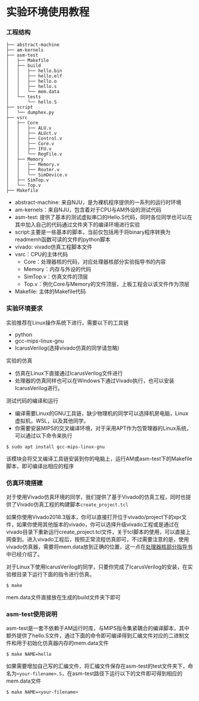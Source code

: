 # 实验环境使用教程

### 工程结构

```
├── abstract-machine
├── am-kernels
├── asm-test
│   ├── Makefile
│   ├── build
│   │   ├── hello.bin
│   │   ├── hello.elf
│   │   ├── hello.o
│   │   ├── hello.s
│   │   └── mem.data
│   └── tests
│       └── hello.S
├── script
│   └── dumphex.py
├── vsrc
│   ├── Core
│   │   ├── ALU.v
│   │   ├── ALUct.v
│   │   ├── Control.v
│   │   ├── Core.v
│   │   ├── IFU.v
│   │   └── RegFile.v
│   ├── Memory
│   │   ├── Memory.v
│   │   ├── Router.v
│   │   └── SimDevice.v
│   ├── SimTop.v
│   └── Top.v
├── Makefile
```

* abstract-machine: 来自NJU，是为裸机程序提供的一系列的运行时环境
* am-kernels：来自NJU，包含着对于CPU与AM外设的测试代码
* asm-test: 提供了基本的测试虚拟串口的Hello.S代码，同时各位同学也可以在其中加入自己的代码通过文件夹下的编译环境进行实验
* script:主要是一些基本的脚本，当前仅包括用于将binary程序转换为readmemh函数可读的文件的python脚本
* vivado: vivado仿真工程脚本文件
* vsrc：CPU的主体代码
  * Core：处理器核的代码，对应处理器核部分实验指导书的内容
  * Memory：内存与外设的代码
  * SimTop.v：仿真文件的顶层
  * Top.v：例化Core与Memory的文件顶层，上板工程会以该文件作为顶层
* Makefile: 主体的Makefile代码

### 实验环境要求

实验推荐在Linux操作系统下进行。需要以下的工具链

* python
* gcc-mips-linux-gnu
* IcarusVerilog(选择vivado仿真的同学请忽略)

实验的仿真

* 仿真在Linux下直接通过IcarusVerilog文件进行
* 处理器的仿真同样也可以在Windows下通过Vivado执行，也可以安装IcarusVerilog进行。

测试代码的编译和运行

* 编译需要Linux的GNU工具链，缺少物理机的同学可以选择机房电脑，Linux虚拟机，WSL，以及其他同学。
* 你需要安装MIPS的交叉编译环境，对于采用APT作为包管理器的Linux系统，可以通过以下命令来执行

```shell
$ sudo apt install gcc-mips-linux-gnu
```

该模块会将交叉编译工具链安装到你的电脑上，运行AM或asm-test下的Makefile脚本，即可编译出相应的程序

### 仿真环境搭建

对于使用Vivado仿真环境的同学，我们提供了基于Vivado的仿真工程，同时也提供了Vivado仿真工程的构建脚本`create_project.tcl`

如果你使用Vivado2018.3版本，你可以直接打开位于vivado/project下的xpr文件，如果你使用其他版本的vivado，你可以选择升级vivado工程或是通过在vivado目录下重新运行create_project.tcl文件，关于tcl脚本的使用，可以直接上网查到。进入vivado工程后，按照正常流程仿真即可，不过需要注意的是，使用vivado仿真器，需要将mem.data放到正确的位置，这一点在[处理器核部分指导书](/miniminimips/old_guide)中已经介绍了。

对于Linux下使用IcarusVerilog的同学，只要你完成了IcarusVerilog的安装，在实验根目录下运行下面的指令进行仿真。

```shell
$ make
```

mem.data文件直接放在生成的build文件夹下即可

### asm-test使用说明

asm-test是一套不依赖于AM运行时库，与MIPS指令集紧耦合的编译脚本，其中额外提供了hello.S文件，通过下面的命令即可编译得到汇编文件对应的二进制文件和用于初始化仿真器内存的mem.data文件

```shell
$ make NAME=hello
```

如果需要增加自己写的汇编文件，将汇编文件保存在asm-test的test文件夹下，命名为`<your-filename>.S`，在asm-test路径下运行以下的文件即可得到相应的mem.data文件

```
$ make NAME=<your-filename>
```

